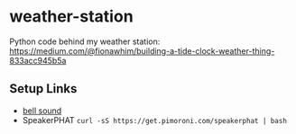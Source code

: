# weather-station
Python code behind my weather station: https://medium.com/@fionawhim/building-a-tide-clock-weather-thing-833acc945b5a


## Setup Links

* [bell sound](http://soundbible.com/1746-Ship-Bell.html)
* SpeakerPHAT `curl -sS https://get.pimoroni.com/speakerphat | bash`
